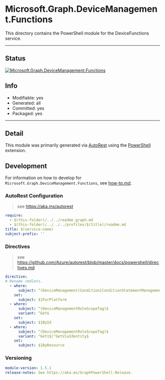 <!-- region Generated -->
# Microsoft.Graph.DeviceManagement.Functions
This directory contains the PowerShell module for the DeviceFunctions service.

---
## Status
[![Microsoft.Graph.DeviceManagement.Functions](https://img.shields.io/powershellgallery/v/Microsoft.Graph.DeviceManagement.Functions.svg?style=flat-square&label=Microsoft.Graph.DeviceManagement.Functions "Microsoft.Graph.DeviceManagement.Functions")](https://www.powershellgallery.com/packages/Microsoft.Graph.DeviceManagement.Functions/)

## Info
- Modifiable: yes
- Generated: all
- Committed: yes
- Packaged: yes

---
## Detail
This module was primarily generated via [AutoRest](https://github.com/Azure/autorest) using the [PowerShell](https://github.com/Azure/autorest.powershell) extension.

## Development
For information on how to develop for `Microsoft.Graph.DeviceManagement.Functions`, see [how-to.md](how-to.md).
<!-- endregion -->

### AutoRest Configuration

> see https://aka.ms/autorest

``` yaml
require:
  - $(this-folder)/../../readme.graph.md
  - $(this-folder)/../../../profiles/$(title)/readme.md
title: $(service-name)
subject-prefix: ''
```

### Directives

> see https://github.com/Azure/autorest/blob/master/docs/powershell/directives.md

``` yaml
directive:
# Rename cmdlets.
  - where:
      subject: ^(DeviceManagement(Condition|ConditionStatementManagementCondition|ConditionStatementManagementConditionStatement))$
    set:
      subject: $1ForPlatform
  - where:
      subject: ^(DeviceManagementRoleScopeTag)$
      variant: ^Get$
    set:
      subject: $1ById
  - where:
      subject: ^(DeviceManagementRoleScopeTag)$
      variant: ^Get1$|^GetViaIdentity$
    set:
      subject: $1ByResource
```
### Versioning

``` yaml
module-version: 1.5.1
release-notes: See https://aka.ms/GraphPowerShell-Release.
```

